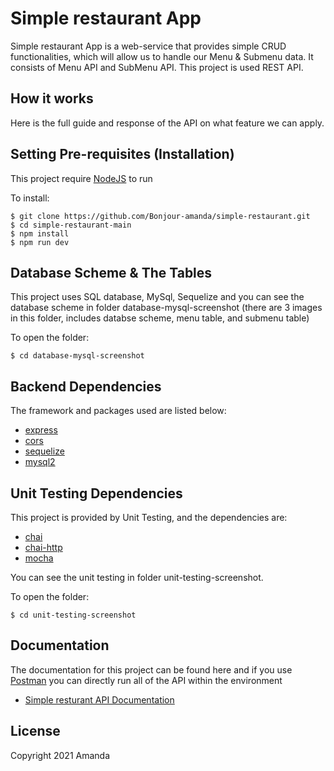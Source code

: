 # Simple restaurant App

Simple restaurant App is a web-service that provides simple CRUD functionalities, which will allow us to handle our Menu & Submenu data.
It consists of Menu API and SubMenu API. This project is used REST API.

## How it works

Here is the full guide and response of the API on what feature we can apply.

## Setting Pre-requisites (Installation)

This project require [NodeJS](https://nodejs.org/) to run

To install:

```
$ git clone https://github.com/Bonjour-amanda/simple-restaurant.git
$ cd simple-restaurant-main
$ npm install
$ npm run dev
```

## Database Scheme & The Tables

This project uses SQL database, MySql, Sequelize and you can see the database scheme in folder database-mysql-screenshot (there are 3 images in this folder, includes databse scheme, menu table, and submenu table)

To open the folder:

```
$ cd database-mysql-screenshot
```

## Backend Dependencies

The framework and packages used are listed below:

- [express](https://www.express.com/)
- [cors](https://www.npmjs.com/package/bcrypt)
- [sequelize](https://sequelize.org/)
- [mysql2](https://www.npmjs.com/package/mysql2)

## Unit Testing Dependencies

This project is provided by Unit Testing, and the dependencies are:

- [chai](https://www.chaijs.com/)
- [chai-http](https://www.chaijs.com/plugins/chai-http/)
- [mocha](https://mochajs.org/)

You can see the unit testing in folder unit-testing-screenshot.

To open the folder:

```
$ cd unit-testing-screenshot
```

## Documentation

The documentation for this project can be found here and if you use [Postman](https://www.getpostman.com/) you can directly run all of the API within the environment

- [Simple resturant API Documentation ](https://documenter.getpostman.com/view/13709739/TzCS4Qu6)

## License
Copyright 2021 Amanda